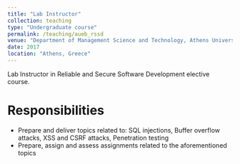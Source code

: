 ```yaml
---
title: "Lab Instructor"
collection: teaching
type: "Undergraduate course"
permalink: /teaching/aueb_rssd
venue: "Department of Management Science and Technology, Athens University of Economics and Business"
date: 2017
location: "Athens, Greece"
---
```


Lab Instructor in Reliable and Secure Software Development elective course.

Responsibilities
======
* Prepare and deliver topics related to: SQL injections, Buffer overflow attacks, XSS and CSRF attacks, Penetration testing
* Prepare, assign and assess assignments related to the aforementioned topics
